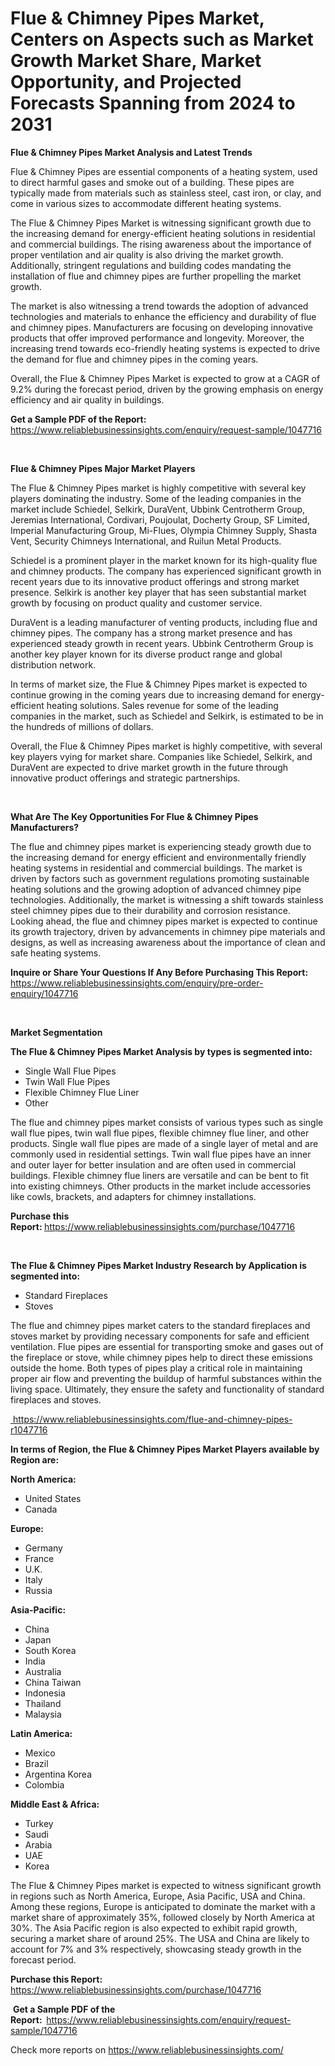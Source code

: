 <p><h1>Flue & Chimney Pipes Market, Centers on Aspects such as Market Growth Market Share, Market Opportunity, and Projected Forecasts Spanning from 2024 to 2031</h1></p><p><strong>Flue & Chimney Pipes Market Analysis and Latest Trends</strong></p>
<p><p>Flue & Chimney Pipes are essential components of a heating system, used to direct harmful gases and smoke out of a building. These pipes are typically made from materials such as stainless steel, cast iron, or clay, and come in various sizes to accommodate different heating systems.</p><p>The Flue & Chimney Pipes Market is witnessing significant growth due to the increasing demand for energy-efficient heating solutions in residential and commercial buildings. The rising awareness about the importance of proper ventilation and air quality is also driving the market growth. Additionally, stringent regulations and building codes mandating the installation of flue and chimney pipes are further propelling the market growth.</p><p>The market is also witnessing a trend towards the adoption of advanced technologies and materials to enhance the efficiency and durability of flue and chimney pipes. Manufacturers are focusing on developing innovative products that offer improved performance and longevity. Moreover, the increasing trend towards eco-friendly heating systems is expected to drive the demand for flue and chimney pipes in the coming years.</p><p>Overall, the Flue & Chimney Pipes Market is expected to grow at a CAGR of 9.2% during the forecast period, driven by the growing emphasis on energy efficiency and air quality in buildings.</p></p>
<p><strong>Get a Sample PDF of the Report:&nbsp;</strong> <a href="https://www.reliablebusinessinsights.com/enquiry/request-sample/1047716">https://www.reliablebusinessinsights.com/enquiry/request-sample/1047716</a></p>
<p>&nbsp;</p>
<p><strong>Flue & Chimney Pipes Major Market Players</strong></p>
<p><p>The Flue & Chimney Pipes market is highly competitive with several key players dominating the industry. Some of the leading companies in the market include Schiedel, Selkirk, DuraVent, Ubbink Centrotherm Group, Jeremias International, Cordivari, Poujoulat, Docherty Group, SF Limited, Imperial Manufacturing Group, Mi-Flues, Olympia Chimney Supply, Shasta Vent, Security Chimneys International, and Ruilun Metal Products.</p><p>Schiedel is a prominent player in the market known for its high-quality flue and chimney products. The company has experienced significant growth in recent years due to its innovative product offerings and strong market presence. Selkirk is another key player that has seen substantial market growth by focusing on product quality and customer service.</p><p>DuraVent is a leading manufacturer of venting products, including flue and chimney pipes. The company has a strong market presence and has experienced steady growth in recent years. Ubbink Centrotherm Group is another key player known for its diverse product range and global distribution network.</p><p>In terms of market size, the Flue & Chimney Pipes market is expected to continue growing in the coming years due to increasing demand for energy-efficient heating solutions. Sales revenue for some of the leading companies in the market, such as Schiedel and Selkirk, is estimated to be in the hundreds of millions of dollars.</p><p>Overall, the Flue & Chimney Pipes market is highly competitive, with several key players vying for market share. Companies like Schiedel, Selkirk, and DuraVent are expected to drive market growth in the future through innovative product offerings and strategic partnerships.</p></p>
<p>&nbsp;</p>
<p><strong>What Are The Key Opportunities For Flue & Chimney Pipes Manufacturers?</strong></p>
<p><p>The flue and chimney pipes market is experiencing steady growth due to the increasing demand for energy efficient and environmentally friendly heating systems in residential and commercial buildings. The market is driven by factors such as government regulations promoting sustainable heating solutions and the growing adoption of advanced chimney pipe technologies. Additionally, the market is witnessing a shift towards stainless steel chimney pipes due to their durability and corrosion resistance. Looking ahead, the flue and chimney pipes market is expected to continue its growth trajectory, driven by advancements in chimney pipe materials and designs, as well as increasing awareness about the importance of clean and safe heating systems.</p></p>
<p><strong>Inquire or Share Your Questions If Any Before Purchasing This Report:</strong> <a href="https://www.reliablebusinessinsights.com/enquiry/pre-order-enquiry/1047716">https://www.reliablebusinessinsights.com/enquiry/pre-order-enquiry/1047716</a></p>
<p>&nbsp;</p>
<p><strong>Market Segmentation</strong></p>
<p><strong>The Flue & Chimney Pipes Market Analysis by types is segmented into:</strong></p>
<p><ul><li>Single Wall Flue Pipes</li><li>Twin Wall Flue Pipes</li><li>Flexible Chimney Flue Liner</li><li>Other</li></ul></p>
<p><p>The flue and chimney pipes market consists of various types such as single wall flue pipes, twin wall flue pipes, flexible chimney flue liner, and other products. Single wall flue pipes are made of a single layer of metal and are commonly used in residential settings. Twin wall flue pipes have an inner and outer layer for better insulation and are often used in commercial buildings. Flexible chimney flue liners are versatile and can be bent to fit into existing chimneys. Other products in the market include accessories like cowls, brackets, and adapters for chimney installations.</p></p>
<p><strong>Purchase this Report:&nbsp;</strong><a href="https://www.reliablebusinessinsights.com/purchase/1047716">https://www.reliablebusinessinsights.com/purchase/1047716</a></p>
<p>&nbsp;</p>
<p><strong>The Flue & Chimney Pipes Market Industry Research by Application is segmented into:</strong></p>
<p><ul><li>Standard Fireplaces</li><li>Stoves</li></ul></p>
<p><p>The flue and chimney pipes market caters to the standard fireplaces and stoves market by providing necessary components for safe and efficient ventilation. Flue pipes are essential for transporting smoke and gases out of the fireplace or stove, while chimney pipes help to direct these emissions outside the home. Both types of pipes play a critical role in maintaining proper air flow and preventing the buildup of harmful substances within the living space. Ultimately, they ensure the safety and functionality of standard fireplaces and stoves.</p></p>
<p><a href="https://www.reliablebusinessinsights.com/flue-and-chimney-pipes-r1047716">&nbsp;https://www.reliablebusinessinsights.com/flue-and-chimney-pipes-r1047716</a></p>
<p><strong>In terms of Region, the Flue & Chimney Pipes Market Players available by Region are:</strong></p>
<p>
    <p> <strong> North America: </strong>
        <ul>
            <li>United States</li>
            <li>Canada</li>
        </ul>
        </p> 
    <p> <strong> Europe: </strong>
        <ul>
            <li>Germany</li>
            <li>France</li>
            <li>U.K.</li>
            <li>Italy</li>
            <li>Russia</li>
        </ul>
        </p> 
    <p> <strong> Asia-Pacific: </strong>
        <ul>
            <li>China</li>
            <li>Japan</li>
            <li>South Korea</li>
            <li>India</li>
            <li>Australia</li>
            <li>China Taiwan</li>
            <li>Indonesia</li>
            <li>Thailand</li>
            <li>Malaysia</li>
        </ul>
        </p> 
    <p> <strong> Latin America: </strong>
        <ul>
            <li>Mexico</li>
            <li>Brazil</li>
            <li>Argentina Korea</li>
            <li>Colombia</li>
        </ul>
        </p> 
    <p> <strong> Middle East & Africa: </strong>
        <ul>
            <li>Turkey</li>
            <li>Saudi</li>
            <li>Arabia</li>
            <li>UAE</li>
            <li>Korea</li>
        </ul>
    </p>
    </p>
<p><p>The Flue & Chimney Pipes market is expected to witness significant growth in regions such as North America, Europe, Asia Pacific, USA and China. Among these regions, Europe is anticipated to dominate the market with a market share of approximately 35%, followed closely by North America at 30%. The Asia Pacific region is also expected to exhibit rapid growth, securing a market share of around 25%. The USA and China are likely to account for 7% and 3% respectively, showcasing steady growth in the forecast period.</p></p>
<p><strong>Purchase this Report: </strong><a href="https://www.reliablebusinessinsights.com/purchase/1047716">https://www.reliablebusinessinsights.com/purchase/1047716</a></p>
<p>&nbsp;<strong>Get a Sample PDF of the Report:&nbsp;&nbsp;</strong><a href="https://www.reliablebusinessinsights.com/enquiry/request-sample/1047716">https://www.reliablebusinessinsights.com/enquiry/request-sample/1047716</a></p>
<p><strong></strong></p>
<p>Check more reports on <a href="https://www.reliablebusinessinsights.com/">https://www.reliablebusinessinsights.com/</a></p>